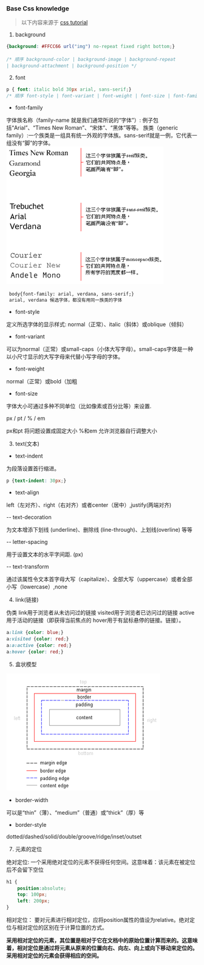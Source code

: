 ### Base Css knowledge

> 以下内容来源于 [css tutorial](http://zh.html.net/tutorials/css/)


1. background

```css
{background: #FFCC66 url("img") no-repeat fixed right bottom;}

/* 顺序 background-color | background-image | background-repeat 
| background-attachment | background-position */
```


2. font

```css
p {	font: italic bold 30px arial, sans-serif;}
/* 顺序 font-style | font-variant | font-weight | font-size | font-family */ 
```

- font-family

字体族名称（family-name 就是我们通常所说的“字体”）: 例子包括“Arial”、“Times New Roman”、“宋体”、“黑体”等等。
族类（generic family）:一个族类是一组具有统一外观的字体族。sans-serif就是一例，它代表一组没有“脚”的字体。![](../assets/img/css-font-family-explain.png)

```html
 body{font-family: arial, verdana, sans-serif;}
 arial, verdana 候选字体，都没有用同一族类的字体
```

- font-style

定义所选字体的显示样式: normal（正常）、italic（斜体）或oblique（倾斜）

- font-variant

可以为normal（正常）或small-caps（小体大写字母）。small-caps字体是一种以小尺寸显示的大写字母来代替小写字母的字体。

- font-weight

normal（正常）或bold（加粗

- font-size

字体大小可通过多种不同单位（比如像素或百分比等）来设置.

px / pt / % / em

px和pt 将问题设置成固定大小
%和em 允许浏览器自行调整大小


3. text(文本)

- text-indent

为段落设置首行缩进。
```css
p {text-indent: 30px;}
```

- text-align

left（左对齐）、right（右对齐）或者center（居中）,justify(两端对齐)

-- text-decoration

为文本增添下划线 (underline)、删除线 (line-through)、上划线(overline) 等等

-- letter-spacing

用于设置文本的水平字间距. (px)

-- text-transform

通过该属性令文本首字母大写（capitalize）、全部大写（uppercase）或者全部小写（lowercase）,none


4. link(链接)

伪类
link用于浏览者从未访问过的链接
visited用于浏览者已访问过的链接
active用于活动的链接（即获得当前焦点的
hover用于有鼠标悬停的链接。链接）。
```css
a:link {color: blue;}
a:visited {color: red;}
a:a:active {color: red;}
a:hover {color: red;}
```


5. 盒状模型

![](../assets/img/css-box.png)

- border-width

可以是“thin”（薄）、“medium”（普通）或“thick”（厚）等

- border-style

dotted/dashed/solid/double/groove/ridge/inset/outset


7. 元素的定位

绝对定位: 一个采用绝对定位的元素不获得任何空间。这意味着：该元素在被定位后不会留下空位
```css
h1 {
    position:absolute;
    top: 100px;
    left: 200px;
}
```

相对定位： 要对元素进行相对定位，应将position属性的值设为relative。绝对定位与相对定位的区别在于计算位置的方式。


**采用相对定位的元素，其位置是相对于它在文档中的原始位置计算而来的。这意味着，相对定位是通过将元素从原来的位置向右、向左、向上或向下移动来定位的。采用相对定位的元素会获得相应的空间。**


















